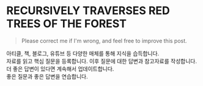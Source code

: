# RECURSIVELY TRAVERSES RED TREES OF THE FOREST

> Please correct me if I'm wrong, and feel free to improve this post.

아티클, 책, 블로그, 유튜브 등 다양한 매체를 통해 지식을 습득합니다.<br>
자료를 읽고 핵심 질문을 등록합니다. 이후 질문에 대한 답변과 참고자료를 작성합니다.<br>
더 좋은 답변이 있다면 계속해서 업데이트합니다.<br>
좋은 질문과 좋은 답변을 연습합니다.
